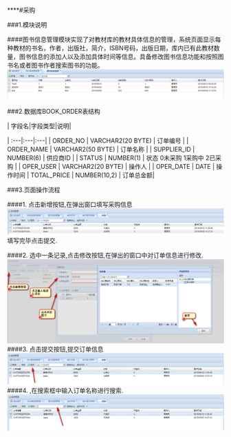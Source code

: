 ****#采购

###1.模块说明

####图书信息管理模块实现了对教材库的教材具体信息的管理，系统页面显示每种教材的书名，作者，出版社，简介，ISBN号码，出版日期，库内已有此教材数量，图书信息的添加人以及添加具体时间等信息。具备修改图书信息功能和按照图书名或者图书作者搜索图书的功能。![](/assets/2017-06-16_133951.png)

###2.数据库BOOK_ORDER表结构

| 字段名|字段类型|说明|

| :---|:---|:---|
 | ORDER_NO | VARCHAR2(20 BYTE) | 订单编号 |
 | ORDER_NAME | VARCHAR2(50 BYTE) | 订单名称 |
 | SUPPLIER_ID | NUMBER(6) | 供应商ID |
 | STATUS | NUMBER(1) | 状态 0未采购 1采购中 2已采购 |
 | OPER_USER | VARCHAR2(20 BYTE) | 操作人 |
 | OPER_DATE | DATE | 操作时间 
 | TOTAL_PRICE | NUMBER(10,2) | 订单总金额|






###3.页面操作流程

####1. 点击新增按钮,在弹出窗口填写采购信息![](/assets/2017-06-16_151302.png)填写完毕点击提交.

####2. 选中一条记录,点击修改按钮,在弹出的窗口中对订单信息进行修改.![](/assets/2017-06-16_151818.png)
####3. 点击提交按钮,提交订单信息![](/assets/2017-06-16_153646.png)
####4. ,在搜索框中输入订单名称进行搜索.![](/assets/2017-06-16_154239.png)


